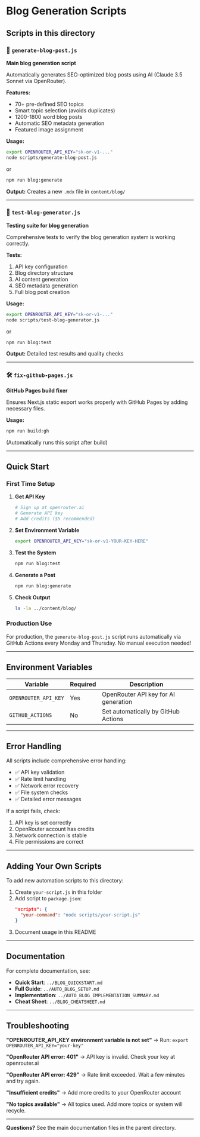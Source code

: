 # Blog Generation Scripts

## Scripts in this directory

### 🤖 `generate-blog-post.js`
**Main blog generation script**

Automatically generates SEO-optimized blog posts using AI (Claude 3.5 Sonnet via OpenRouter).

**Features:**
- 70+ pre-defined SEO topics
- Smart topic selection (avoids duplicates)
- 1200-1800 word blog posts
- Automatic SEO metadata generation
- Featured image assignment

**Usage:**
```bash
export OPENROUTER_API_KEY="sk-or-v1-..."
node scripts/generate-blog-post.js
```

or

```bash
npm run blog:generate
```

**Output:** Creates a new `.mdx` file in `content/blog/`

---

### 🧪 `test-blog-generator.js`
**Testing suite for blog generation**

Comprehensive tests to verify the blog generation system is working correctly.

**Tests:**
1. API key configuration
2. Blog directory structure
3. AI content generation
4. SEO metadata generation
5. Full blog post creation

**Usage:**
```bash
export OPENROUTER_API_KEY="sk-or-v1-..."
node scripts/test-blog-generator.js
```

or

```bash
npm run blog:test
```

**Output:** Detailed test results and quality checks

---

### 🛠️ `fix-github-pages.js`
**GitHub Pages build fixer**

Ensures Next.js static export works properly with GitHub Pages by adding necessary files.

**Usage:**
```bash
npm run build:gh
```

(Automatically runs this script after build)

---

## Quick Start

### First Time Setup

1. **Get API Key**
   ```bash
   # Sign up at openrouter.ai
   # Generate API key
   # Add credits ($5 recommended)
   ```

2. **Set Environment Variable**
   ```bash
   export OPENROUTER_API_KEY="sk-or-v1-YOUR-KEY-HERE"
   ```

3. **Test the System**
   ```bash
   npm run blog:test
   ```

4. **Generate a Post**
   ```bash
   npm run blog:generate
   ```

5. **Check Output**
   ```bash
   ls -la ../content/blog/
   ```

### Production Use

For production, the `generate-blog-post.js` script runs automatically via GitHub Actions every Monday and Thursday. No manual execution needed!

---

## Environment Variables

| Variable | Required | Description |
|----------|----------|-------------|
| `OPENROUTER_API_KEY` | Yes | OpenRouter API key for AI generation |
| `GITHUB_ACTIONS` | No | Set automatically by GitHub Actions |

---

## Error Handling

All scripts include comprehensive error handling:

- ✅ API key validation
- ✅ Rate limit handling
- ✅ Network error recovery
- ✅ File system checks
- ✅ Detailed error messages

If a script fails, check:
1. API key is set correctly
2. OpenRouter account has credits
3. Network connection is stable
4. File permissions are correct

---

## Adding Your Own Scripts

To add new automation scripts to this directory:

1. Create `your-script.js` in this folder
2. Add script to `package.json`:
   ```json
   "scripts": {
     "your-command": "node scripts/your-script.js"
   }
   ```
3. Document usage in this README

---

## Documentation

For complete documentation, see:

- **Quick Start**: `../BLOG_QUICKSTART.md`
- **Full Guide**: `../AUTO_BLOG_SETUP.md`
- **Implementation**: `../AUTO_BLOG_IMPLEMENTATION_SUMMARY.md`
- **Cheat Sheet**: `../BLOG_CHEATSHEET.md`

---

## Troubleshooting

**"OPENROUTER_API_KEY environment variable is not set"**
→ Run: `export OPENROUTER_API_KEY="your-key"`

**"OpenRouter API error: 401"**
→ API key is invalid. Check your key at openrouter.ai

**"OpenRouter API error: 429"**
→ Rate limit exceeded. Wait a few minutes and try again.

**"Insufficient credits"**
→ Add more credits to your OpenRouter account

**"No topics available"**
→ All topics used. Add more topics or system will recycle.

---

**Questions?** See the main documentation files in the parent directory.

